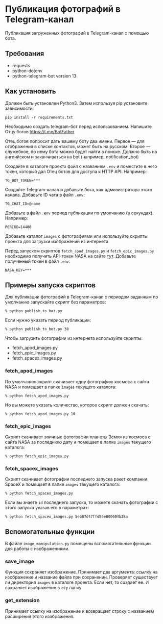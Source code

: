 # Публикация фотографий в Telegram-канал #
Публикация загруженных фотографий в Telegram-канал с помощью бота.

## Требования
- requests
- python-dotenv
- python-telegram-bot version 13

## Как установить
Должен быть установлен Python3.
Затем используя pip установите зависимости:

```
pip install -r requirements.txt
```

Необходимо создать telegram-бот перед использованием.
Напишите Отцу ботов https://t.me/BotFather

Отец ботов попросит дать вашему боту два имени.
Первое — для отображения в списке контактов, может быть на русском.
Второе — служебное, по нему бота можно будет найти в поиске.
Должно быть на английском и заканчиваться на bot (например, notification_bot)

Создайте в каталоге проекта файл с названием `.env` и поместите в него токен, который дал Отец ботов для доступа к HTTP API. Например:
```
TG_BOT_TOKEN=***
```
Создайте Telegram-канал и добавьте бота, как администратора этого канала.
Добавьте ID чата в файл `.env`:
```
TG_CHAT_ID=@name
```

Добавьте в файл `.env` период публикации по умолчанию (в секундах). Например:
```
PERIOD=14400
```
Добавьте каталог `images` с фотографиями или используйте скрипты проекта для загрузки изображений из интернета.

Перед запуском скриптов `fetch_apod_images.py` и `fetch_epic_images.py` необходимо получить API-токен NASA на сайте [тут](https://api.nasa.gov/).
Добавьте полученный токен в файл `.env`:
```
NASA_KEY=***
```

## Примеры запуска скриптов
Для публикации фотографий в Telegram-канал с периодом заданным по умолчанию запускайте скрипт без параметров:
```
% python publish_to_bot.py
```

Если нужно указать период публикации:
```
% python publish_to_bot.py 30
```

Чтобы загрузить фотографии из интернета используйте скрипты:
- fetch_apod_images.py
- fetch_epic_images.py
- fetch_spacex_images.py

### fetch_apod_images
По умолчанию скрипт скачивает одну фотографию космоса с сайта NASA и помещает в папке `images` текущего каталога:
```
% python fetch_apod_images.py
```
Но вы можете указать количество, которое скрипт должен скачать:
```
% python fetch_apod_images.py 10
```

### fetch_epic_images
Скрипт скачивает эпичные фотографии планеты Земля из космоса с сайта NASA за последнюю дату и помещает в папке `images` текущего каталога:
```
% python fetch_epic_images.py
```

### fetch_spacex_images
Скрипт скачивает фотографии последнего запуска ракет компании SpaceX и помещает в папке `images` текущего каталога:
```
% python fetch_spacex_images.py
```
Если вы знаете `id` последнего запуска, то можете скачать фотографии с этого запуска указав его в параметрах:
```
% python fetch_spacex_images.py 5eb87d47ffd86e000604b38a
```

## Вспомогательные функции
В файле `image_manipulation.py` помещены вспомогательные функции для работы с изображениями.

### save_image
Функция сохраняет изображение.
Принимает два аргумента: ссылку на изображение и название файла при сохранении.
Проверяет существует ли директория `images` в каталоге проекта. Если нет, то создает ее.
И сохраняет изображение в эту папку.

### get_extension
Принимает ссылку на изображение и возвращает строку с названием расширения этого изображения.
